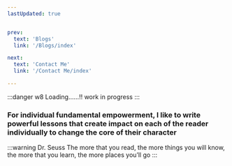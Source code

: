 ```yaml
---
lastUpdated: true   


prev:
  text: 'Blogs'
  link: '/Blogs/index'

next:
  text: 'Contact Me'
  link: '/Contact Me/index'

---
```



:::danger w8
Loading......!! work in progress
::: 
### For individual fundamental empowerment, I like to write powerful lessons that create impact on each of the reader individually to     change the core of their character 
 
:::warning  Dr. Seuss 
The more that you read, the more things you will know, the more that you learn, the more places you’ll go
:::